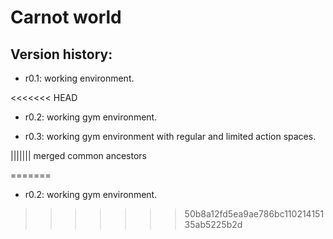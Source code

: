 # Carnot world

## Version history:

- r0.1: working environment.

<<<<<<< HEAD
- r0.2: working gym environment.

- r0.3: working gym environment with regular and limited action spaces.

||||||| merged common ancestors

=======
- r0.2: working gym environment.
>>>>>>> 50b8a12fd5ea9ae786bc11021415135ab5225b2d

